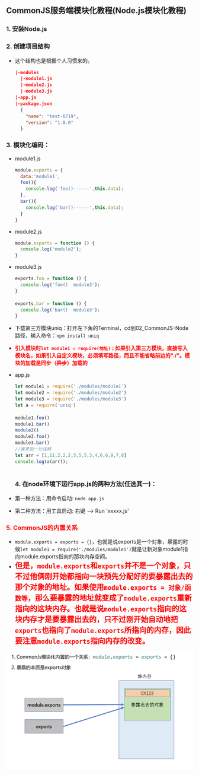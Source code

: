 ## CommonJS服务端模块化教程(Node.js模块化教程)
### 1. 安装Node.js

### 2. 创建项目结构

- 这个结构也是根据个人习惯来的。

  ```json
  |-modules
    |-module1.js
    |-module2.js
    |-module3.js
  |-app.js
  |-package.json
    {
      "name": "test-0719",
      "version": "1.0.0"
    }
  ```
### 3. 模块化编码：

  * module1.js
    ```js
    module.exports = {
      data:'module1',
      foo(){
        console.log('foo()------',this.data);
      },
      bar(){
        console.log('bar()------',this.data);
      }
    }
    ```
    
  * module2.js
    ```js
    module.exports = function () {
      console.log('module2');
    }
    ```
    
  * module3.js
    ```js
    exports.foo = function () {
      console.log('foo()  module3');
    }
    
    exports.bar = function () {
      console.log('bar()  module3');
    }
    ```
    
  * 下载第三方模块uniq：打开左下角的Terminal，cd到02_CommonJS-Node路径，输入命令：```npm install uniq```

  * <span style="color:red;font-weight:bold">引入模块时``let module1 = require(地址)；``如果引入第三方模块，直接写入模块名，如果引入自定义模块，必须填写路径，而且不能省略前边的"./"。模块的加载是同步（~~异步~~）加载的</span>

  * app.js 
    ```js
    let module1 = require('./modules/module1')
    let module2 = require('./modules/module2')
    let module3 = require('./modules/module3')
    let a = require('uniq')
    
    module1.foo()
    module1.bar()
    module2()
    module3.foo()
    module3.bar()
    //我来加一行注释
    let arr = [1,11,2,2,2,5,5,5,3,4,6,6,9,7,8]
    console.log(a(arr));
       
    ```
    ### 4. 在node环境下运行app.js的两种方法(任选其一)：

  * 第一种方法：用命令启动: ```node app.js```

  * 第二种方法：用工具启动: 右键 --> Run 'xxxxx.js'

### <span style="color:red;">5. CommonJS的内置关系</span>

- ``module.exports = exports = {}``，也就是说exports是一个对象，暴露的时候``let module1 = require('./modules/module1')``就是让新对象module1指向module.exports指向的那块内存空间。
- <span style="color:red;font-size:20px;font-weight:bold">但是，``module.exports``和``exports``并不是一个对象，只不过他俩刚开始都指向一块预先分配好的要暴露出去的那个对象的地址。如果使用``module.exports = 对象/函数等``，那么要暴露的地址就变成了``module.exports``重新指向的这块内存。也就是说``module.exports``指向的这块内存才是要暴露出去的，只不过刚开始自动地把``exports``也指向了``module.exports``所指向的内存，因此要注意``module.exports``指向内存的改变。</span>

![2_CommonJS内置关系](2_CommonJS_Node模块化教程.assets/2_CommonJS内置关系.png)